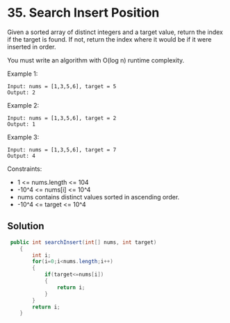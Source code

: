 # 35. Search Insert Position

Given a sorted array of distinct integers and a target value, return the index if the target is found. If not, return the index where it would be if it were inserted in order.

You must write an algorithm with O(log n) runtime complexity.

 

Example 1:
```
Input: nums = [1,3,5,6], target = 5
Output: 2
```
Example 2:
```
Input: nums = [1,3,5,6], target = 2
Output: 1
```
Example 3:
```
Input: nums = [1,3,5,6], target = 7
Output: 4
 ```

Constraints:

- 1 <= nums.length <= 104
- -10^4 <= nums[i] <= 10^4
- nums contains distinct values sorted in ascending order.
- -10^4 <= target <= 10^4

## Solution
``` java
 public int searchInsert(int[] nums, int target) 
    {
        int i;
        for(i=0;i<nums.length;i++)
        {
            if(target<=nums[i])
            {
                return i;
            }
        }
        return i;
    }

```
